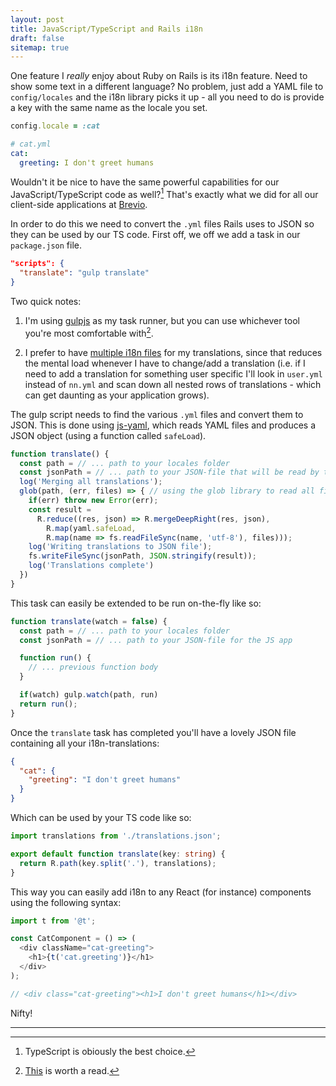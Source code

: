 ```yaml
---
layout: post
title: JavaScript/TypeScript and Rails i18n
draft: false
sitemap: true
---
```


One feature I _really_ enjoy about Ruby on Rails is its i18n feature.
Need to show some text in a different language? No problem, just add a YAML
file to `config/locales` and the i18n library picks it up - all you need to do
is provide a key with the same name as the locale you set.

```ruby
config.locale = :cat
```

```yaml
# cat.yml
cat:
  greeting: I don't greet humans
```

Wouldn't it be nice to have the same powerful capabilities for our JavaScript/TypeScript code
as well?[^1] That's exactly what we did for all our client-side applications at [Brevio](https://www.brevio.com).

In order to do this we need to convert the `.yml` files Rails uses to JSON so they can be used by our TS code. First off, we off we add a task in our `package.json` file.

```json
"scripts": {
  "translate": "gulp translate"
}
```

Two quick notes:

1.  I'm using [gulpjs](https://gulpjs.org) as my task runner, but you can use whichever tool you're most comfortable with[^2].

2.  I prefer to have [multiple i18n files](http://guides.rubyonrails.org/i18n.html#organization-of-locale-files) for my translations, since that reduces the mental load whenever I have to change/add a translation (i.e. if I need to add a translation for something user specific I'll look in `user.yml` instead of `nn.yml` and scan down all nested rows of translations - which can get daunting as your application grows).

The gulp script needs to find the various `.yml` files and convert them to JSON. This is done using [js-yaml](https://github.com/nodeca/js-yaml), which reads YAML files and produces a JSON object (using a function called `safeLoad`).

```javascript
function translate() {
  const path = // ... path to your locales folder
  const jsonPath = // ... path to your JSON-file that will be read by the JS app
  log('Merging all translations');
  glob(path, (err, files) => { // using the glob library to read all files.
    if(err) throw new Error(err);
    const result =
      R.reduce((res, json) => R.mergeDeepRight(res, json),
        R.map(yaml.safeLoad,
        R.map(name => fs.readFileSync(name, 'utf-8'), files)));
    log('Writing translations to JSON file');
    fs.writeFileSync(jsonPath, JSON.stringify(result));
    log('Translations complete')
  })
}
```

This task can easily be extended to be run on-the-fly like so:

```javascript
function translate(watch = false) {
  const path = // ... path to your locales folder
  const jsonPath = // ... path to your JSON-file for the JS app

  function run() {
    // ... previous function body
  }

  if(watch) gulp.watch(path, run)
  return run();
}
```

Once the `translate` task has completed you'll have a lovely JSON file containing all your i18n-translations:

```json
{
  "cat": {
    "greeting": "I don't greet humans"
  }
}
```

Which can be used by your TS code like so:

```typescript
import translations from './translations.json';

export default function translate(key: string) {
  return R.path(key.split('.'), translations);
}
```

This way you can easily add i18n to any React (for instance) components using the following syntax:

```typescript
import t from '@t';

const CatComponent = () => (
  <div className="cat-greeting">
    <h1>{t('cat.greeting')}</h1>
  </div>
);

// <div class="cat-greeting"><h1>I don't greet humans</h1></div>
```

Nifty!

---

[^1]: TypeScript is obiously the best choice.
[^2]: [This](https://blogg.bekk.no/scaling-frontend-build-steps-by-necessity-9091e9eff952) is worth a read.
